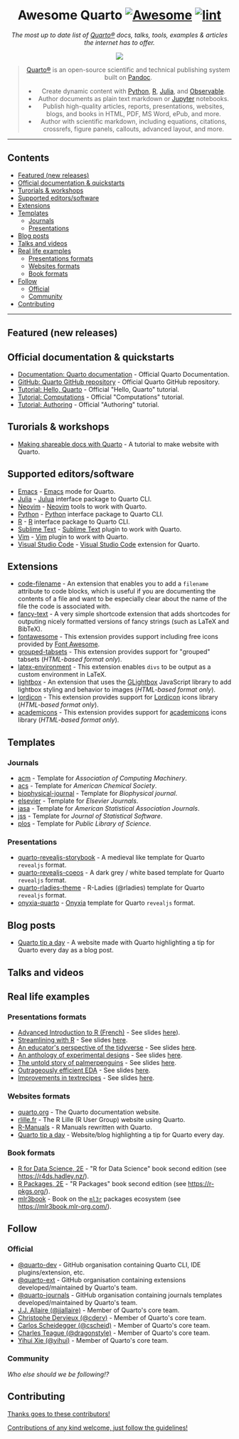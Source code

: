 <div align="center">

<!--lint ignore no-dead-urls-->

# Awesome Quarto [![Awesome](https://awesome.re/badge.svg)](https://awesome.re) [![lint](https://github.com/mcanouil/awesome-quarto/actions/workflows/lint.yaml/badge.svg)](https://github.com/mcanouil/awesome-quarto/actions/workflows/lint.yaml) <!-- omit in toc -->

*The most up to date list of [Quarto®](https://quarto.org) docs, talks, tools, examples & articles the internet has to offer.*

<a href="" target="_blank" rel="noopener noreferrer">
  <img src="https://quarto.org/quarto.png" alt-text="Quarto logo with text, which is a filled circle splitted in four with quarto as text on the right in lower case and the trademark symbol in superscrit at the end."/>
</a>

> [Quarto®](https://quarto.org) is an open-source scientific and technical publishing system built on [Pandoc]([Pandoc](https://pandoc.org/)).
>
> - Create dynamic content with [Python](https://quarto.org/docs/computations/python.html), [R](https://quarto.org/docs/computations/r.html), [Julia](https://quarto.org/docs/computations/julia.html), and [Observable](https://quarto.org/docs/computations/ojs.html).
> - Author documents as plain text markdown or [Jupyter](https://jupyter.org/) notebooks.
> - Publish high-quality articles, reports, presentations, websites, blogs, and books in HTML, PDF, MS Word, ePub, and more.
> - Author with scientific markdown, including equations, citations, crossrefs, figure panels, callouts, advanced layout, and more.

</div>

<!--lint disable awesome-list-item-->

---

## Contents <!-- omit in toc -->

- [Featured (new releases)](#featured-new-releases)
- [Official documentation & quickstarts](#official-documentation--quickstarts)
- [Turorials & workshops](#turorials--workshops)
- [Supported editors/software](#supported-editorssoftware)
- [Extensions](#extensions)
- [Templates](#templates)
  - [Journals](#journals)
  - [Presentations](#presentations)
- [Blog posts](#blog-posts)
- [Talks and videos](#talks-and-videos)
- [Real life examples](#real-life-examples)
  - [Presentations formats](#presentations-formats)
  - [Websites formats](#websites-formats)
  - [Book formats](#book-formats)
- [Follow](#follow)
  - [Official](#official)
  - [Community](#community)
- [Contributing](#contributing)

---

<!--lint enable awesome-list-item-->
## Featured (new releases)

## Official documentation & quickstarts

- [Documentation: Quarto documentation](https://quarto.org/) - Official Quarto Documentation.
- [GitHub: Quarto GitHub repository](https://github.com/quarto-dev) - Official Quarto GitHub repository.
- [Tutorial: Hello, Quarto](https://quarto.org/docs/get-started/hello/) - Official "Hello, Quarto" tutorial.
- [Tutorial: Computations](https://quarto.org/docs/get-started/computations/) - Official "Computations" tutorial.
- [Tutorial: Authoring](https://quarto.org/docs/get-started/authoring/) - Official "Authoring" tutorial.

## Turorials & workshops

- [Making shareable docs with Quarto](https://openscapes.github.io/quarto-website-tutorial/) - A tutorial to make website with Quarto.

## Supported editors/software

- [Emacs](https://github.com/quarto-dev/quarto-emacs) - [Emacs](https://www.gnu.org/software/emacs/) mode for Quarto.
- [Julia](https://github.com/quarto-dev/quarto-julia) - [Julua](https://julialang.org/) interface package to Quarto CLI.
- [Neovim](https://github.com/quarto-dev/quarto-nvim) - [Neovim](https://neovim.io/) tools to work with Quarto.
- [Python](https://github.com/quarto-dev/quarto-python) - [Python](https://www.python.org/) interface package to Quarto CLI.
- [R](https://github.com/quarto-dev/quarto-r) - [R](https://www.r-project.org/) interface package to Quarto CLI.
- [Sublime Text](https://github.com/quarto-dev/quarto-sublime) - [Sublime Text](https://www.sublimetext.com/) plugin to work with Quarto.
- [Vim](https://github.com/quarto-dev/quarto-vim) - [Vim](https://www.vim.org/) plugin to work with Quarto.
- [Visual Studio Code](https://github.com/quarto-dev/quarto-vscode) - [Visual Studio Code](https://code.visualstudio.com/) extension for Quarto.

## Extensions

- [code-filename](https://github.com/quarto-ext/code-filename) - An extension that enables you to add a `filename` attribute to code blocks, which is useful if you are documenting the contents of a file and want to be especially clear about the name of the file the code is associated with.
- [fancy-text](https://github.com/quarto-ext/fancy-text) - A very simple shortcode extension that adds shortcodes for outputing nicely formatted versions of fancy strings (such as LaTeX and BibTeX).
- [fontawesome](https://github.com/quarto-ext/fontawesome) - This extension provides support including free icons provided by [Font Awesome](https://fontawesome.com).
- [grouped-tabsets](https://github.com/quarto-ext/grouped-tabsets) - This extension provides support for "grouped" tabsets (*HTML-based format only*).
- [latex-environment](https://github.com/quarto-ext/latex-environment) - This extension enables `divs` to be output as a custom environment in LaTeX.
- [lightbox](https://github.com/quarto-ext/lightbox) - An extension that uses the [GLightbox](https://biati-digital.github.io/glightbox/) JavaScript library to add lightbox styling and behavior to images (*HTML-based format only*).
- [lordicon](https://github.com/jmgirard/lordicon) - This extension provides support for
[Lordicon](https://lordicon.com/) icons library (*HTML-based format only*).
- [academicons](https://github.com/schochastics/academicons) - This extension provides support for
[academicons](https://jpswalsh.github.io/academicons/) icons library (*HTML-based format only*).

## Templates

### Journals

- [acm](https://github.com/quarto-journals/acm) - Template for *Association of Computing Machinery*.
- [acs](https://github.com/quarto-journals/acs) - Template for *American Chemical Society*.
- [biophysical-journal](https://github.com/quarto-journals/biophysical-journal) - Template for *Biophysical journal*.
- [elsevier](https://github.com/quarto-journals/elsevier) - Template for *Elsevier Journals*.
- [jasa](https://github.com/quarto-journals/jasa) - Template for *American Statistical Association Journals*.
- [jss](https://github.com/quarto-journals/jss) - Template for *Journal of Statistical Software*.
- [plos](https://github.com/quarto-journals/plos) - Template for *Public Library of Science*.

### Presentations

- [quarto-revealjs-storybook](https://github.com/mcanouil/quarto-revealjs-storybook) - A medieval like template for Quarto `revealjs` format.
- [quarto-revealjs-coeos](https://github.com/mcanouil/quarto-revealjs-coeos) - A dark grey / white based template for Quarto `revealjs` format.
- [quarto-rladies-theme](https://github.com/beatrizmilz/quarto-rladies-theme) - R-Ladies (@rladies) template for Quarto `revealjs` format.
- [onyxia-quarto](https://github.com/RLesur/onyxia-quarto) - [Onyxia](https://github.com/InseeFrLab/onyxia) template for Quarto `revealjs` format.

## Blog posts

- [Quarto tip a day](https://mine-cetinkaya-rundel.github.io/quarto-tip-a-day/) - A website made with Quarto highlighting a tip for Quarto every day as a blog post.

## Talks and videos

## Real life examples

### Presentations formats

<!-- - []() - See slides [here](). -->
- [Advanced Introduction to R (French)](https://m.canouil.fr/radvanced/) - See slides [here](https://github.com/mcanouil/radvanced)).
- [Streamlining with R](https://github.com/meghall06/personal-website/blob/master/static/slides/NEAIR/NEAIR.qmd) - See slides [here](https://meghan.rbind.io/slides/neair/neair.html).
- [An educator's perspective of the tidyverse](https://github.com/mine-cetinkaya-rundel/tidyperspective/blob/main/talks/dagstat-2022.qmd) - See slides [here](https://mine-cetinkaya-rundel.github.io/tidyperspective/talks/dagstat-2022.html).
- [An anthology of experimental designs](https://github.com/emitanaka/talks/tree/master/Toronto2022) - See slides [here](https://emitanaka.org/slides/toronto2022/).
- [The untold story of palmerpenguins](https://github.com/apreshill/palmerpenguins-useR-2022) - See slides [here](https://apreshill.github.io/palmerpenguins-useR-2022/).
- [Outrageously efficient EDA](https://github.com/jthomasmock/arrow-dplyr) - See slides [here](https://jthomasmock.github.io/arrow-dplyr/).
- [Improvements in textrecipes](https://github.com/emilhvitfeldt/useR2022-textrecipes/) - See slides [here](https://emilhvitfeldt.github.io/useR2022-textrecipes/).

### Websites formats

- [quarto.org](https://github.com/quarto-dev/quarto-web) - The Quarto documentation website.
- [rlille.fr](https://github.com/RLille/rlille.fr) - The R Lille (R User Group) website using Quarto.
- [R-Manuals](https://github.com/rstudio/r-manuals) - R Manuals rewritten with Quarto.
- [Quarto tip a day](https://github.com/mine-cetinkaya-rundel/quarto-tip-a-day) - Website/blog highlighting a tip for Quarto every day.

### Book formats

- [R for Data Science, 2E](https://github.com/hadley/r4ds/) - "R for Data Science" book second edition (see <https://r4ds.hadley.nz/>).
- [R Packages, 2E](https://github.com/hadley/r-pkgs/) - "R Packages" book second edition (see <https://r-pkgs.org/>).
- [mlr3book](https://github.com/mlr-org/mlr3book/tree/main/book/) - Book on the [`ml3r`](https://mlr3.mlr-org.com/) packages ecosystem (see <https://mlr3book.mlr-org.com/>).

<!-- ### Other formats -->

<!--lint disable awesome-list-item-->

## Follow

<!-- list people worth following on social sites (Twitter, LinkedIn, GitHub, YouTube etc.) -->

### Official

- [@quarto-dev](https://github.com/quarto-dev) - GitHub organisation containing Quarto CLI, IDE plugins/extension, etc.
- [@quarto-ext](https://github.com/quarto-ext) - GitHub organisation containing extensions developed/maintained by Quarto's team.
- [@quarto-journals](https://github.com/quarto-journals) - GitHub organisation containing journals templates developed/maintained by Quarto's team.
- [J.J. Allaire (\@jjallaire)](https://github.com/jjallaire/) - Member of Quarto's core team.
- [Christophe Dervieux (\@cderv)](https://github.com/cderv) - Member of Quarto's core team.
- [Carlos Scheidegger (\@cscheid)](https://github.com/cscheid) - Member of Quarto's core team.
- [Charles Teague (\@dragonstyle)](https://github.com/dragonstyle) - Member of Quarto's core team.
- [Yihui Xie (\@yihui)](https://github.com/yihui) - Member of Quarto's core team.

### Community

*Who else should we be following!?*

## Contributing

[Thanks goes to these contributors!](https://github.com/mcanouil/awesome-quarto/graphs/contributors)

[Contributions of any kind welcome, just follow the guidelines!](contributing.md)
